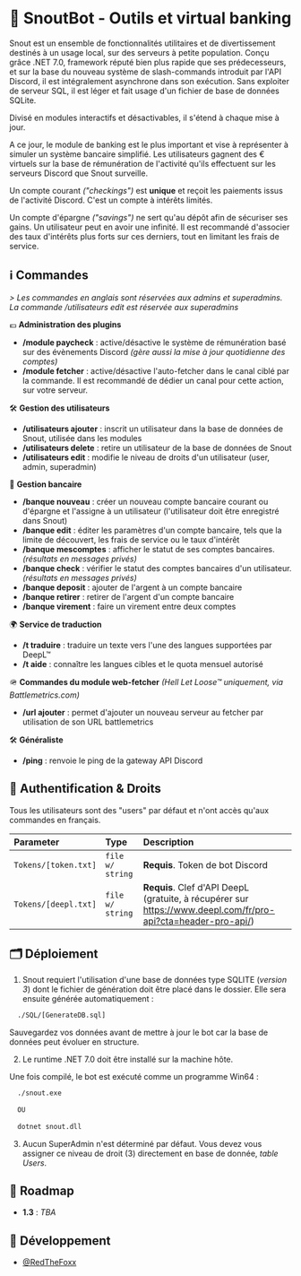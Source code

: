 # 🦊 SnoutBot - Outils et virtual banking

Snout est un ensemble de fonctionnalités utilitaires et de divertissement destinés à un usage local, sur des serveurs à petite population. Conçu grâce .NET 7.0, framework réputé bien plus rapide que ses prédecesseurs, et sur la base du nouveau système de slash-commands introduit par l'API Discord, il est intégralement asynchrone dans son exécution. Sans exploiter de serveur SQL, il est léger et fait usage d'un fichier de base de données SQLite.

Divisé en modules interactifs et désactivables, il s'étend à chaque mise à jour.

A ce jour, le module de banking est le plus important et vise à représenter à simuler un système bancaire simplifié. Les utilisateurs gagnent des € virtuels sur la base de rémunération de l'activité qu'ils effectuent sur les serveurs Discord que Snout surveille.

Un compte courant *("checkings")* est __unique__ et reçoit les paiements issus de l'activité Discord. C'est un compte à intérêts limités. 

Un compte d'épargne *("savings")* ne sert qu'au dépôt afin de sécuriser ses gains. Un utilisateur peut en avoir une infinité. Il est recommandé d'associer des taux d'intérêts plus forts sur ces derniers, tout en limitant les frais de service.

## ℹ️ Commandes
_> Les commandes en anglais sont réservées aux admins et superadmins. La commande /utilisateurs edit est réservée aux superadmins_

💶 **Administration des plugins**
- **/module paycheck** : active/désactive le système de rémunération basé sur des évènements Discord *(gère aussi la mise à jour quotidienne des comptes)*
- **/module fetcher** : active/désactive l'auto-fetcher dans le canal ciblé par la commande. Il est recommandé de dédier un canal pour cette action, sur votre serveur.

🛠️ **Gestion des utilisateurs**
- **/utilisateurs ajouter** : inscrit un utilisateur dans la base de données de Snout, utilisée dans les modules
- **/utilisateurs delete** : retire un utilisateur de la base de données de Snout
- **/utilisateurs edit** : modifie le niveau de droits d'un utilisateur (user, admin, superadmin)

🏦 **Gestion bancaire**
- **/banque nouveau** : créer un nouveau compte bancaire courant ou d'épargne et l'assigne à un utilisateur (l'utilisateur doit être enregistré dans Snout)
- **/banque edit** : éditer les paramètres d'un compte bancaire, tels que la limite de découvert, les frais de service ou le taux d'intérêt
- **/banque mescomptes** : afficher le statut de ses comptes bancaires. *(résultats en messages privés)*
- **/banque check** : vérifier le statut des comptes bancaires d'un utilisateur. *(résultats en messages privés)*
- **/banque deposit** : ajouter de l'argent à un compte bancaire
- **/banque retirer** : retirer de l'argent d'un compte bancaire
- **/banque virement** : faire un virement entre deux comptes

🌍 **Service de traduction**
- **/t traduire** : traduire un texte vers l'une des langues supportées par DeepL™
- **/t aide** : connaître les langues cibles et le quota mensuel autorisé

🪖 **Commandes du module web-fetcher** *(Hell Let Loose™ uniquement, via Battlemetrics.com)*
- **/url ajouter** : permet d'ajouter un nouveau serveur au fetcher par utilisation de son URL battlemetrics

🛠️ **Généraliste**
- **/ping** : renvoie le ping de la gateway API Discord

## 🔑 Authentification & Droits

Tous les utilisateurs sont des "users" par défaut et n'ont accès qu'aux commandes en français.

| Parameter | Type     | Description                |
| :-------- | :------- | :------------------------- |
| `Tokens/[token.txt]` | `file w/ string` | **Requis**. Token de bot Discord  |
| `Tokens/[deepl.txt]` | `file w/ string` | **Requis**. Clef d'API DeepL (gratuite, à récupérer sur https://www.deepl.com/fr/pro-api?cta=header-pro-api/)  |

## 🗂️ Déploiement

1. Snout requiert l'utilisation d'une base de données type SQLITE (*version 3*) dont le fichier de génération doit être placé dans le
dossier. Elle sera ensuite générée automatiquement :
```bash
  ./SQL/[GenerateDB.sql]
```
Sauvegardez vos données avant de mettre à jour le bot car la base de données peut évoluer en structure.

2. Le runtime .NET 7.0 doit être installé sur la machine hôte.

Une fois compilé, le bot est exécuté comme un programme Win64 :
```bash
  ./snout.exe
  
  OU
  
  dotnet snout.dll 
```
3. Aucun SuperAdmin n'est déterminé par défaut. Vous devez vous assigner ce niveau de droit (3) directement en base de donnée, _table Users_.

## 🚧 Roadmap

- **1.3** : _TBA_

## 🦊 Développement

- [@RedTheFoxx](https://github.com/RedTheFoxx)
